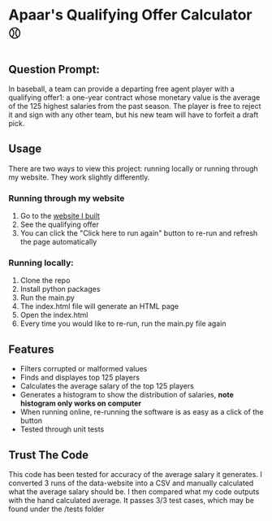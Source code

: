 # Apaar's Qualifying Offer Calculator 	:baseball:

## Question Prompt:
In baseball, a team can provide a departing free agent player with a qualifying offer1: a one-year contract whose monetary value is the average of the 125 highest salaries from the past season. The player is free to reject it and sign with any other team, but his new team will have to forfeit a draft pick.

## Usage
There are two ways to view this project: running locally or running through my website. They work slightly differently.

### Running through my website
1. Go to the [website I built](http://apsb123.pythonanywhere.com/)
2. See the qualifying offer
3. You can click the "Click here to run again" button to re-run and refresh the page automatically

### Running locally:
1. Clone the repo
2. Install python packages
3. Run the main.py
4. The index.html file will generate an HTML page
5. Open the index.html
6. Every time you would like to re-run, run the main.py file again

## Features
- Filters corrupted or malformed values
- Finds and displayes top 125 players
- Calculates the average salary of the top 125 players
- Generates a histogram to show the distribution of salaries, **note histogram only works on computer**
- When running online, re-running the software is as easy as a click of the button 
- Tested through unit tests

## Trust The Code
This code has been tested for accuracy of the average salary it generates. I converted 3 runs of the data-website into a CSV and manually calculated what the average salary should be. I then compared what my code outputs with the hand calculated average. It passes 3/3 test cases, which may be found under the /tests folder
